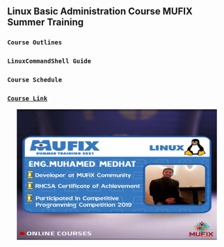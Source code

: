 ## Linux Basic Administration Course MUFIX Summer Training
### `Course Outlines` <br/>
### `LinuxCommandShell Guide` <br/>
### `Course Schedule` <br/>

### [`Course Link`](https://www.youtube.com/playlist?list=PLexK3rDTGwNYN0tuYz14lto1pHsy7Oj2X)

<p align="center">
  <img width="460" height="300" src="Poster/MUFIX%20Summer%20Training%202021.jpg">
</p>